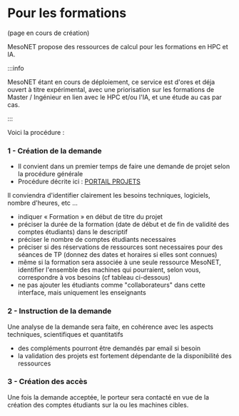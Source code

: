 # Pour les formations

(page en cours de création)

MesoNET propose des ressources de calcul pour les formations en HPC et IA.

:::info

MesoNET étant en cours de déploiement, ce service est d'ores et déja ouvert à titre expérimental, avec une priorisation sur les formations de Master / Ingénieur en lien avec le HPC et/ou l'IA, et une étude au cas par cas.

:::

Voici la procédure :

### 1 - Création de la demande 
- Il convient dans un premier temps de faire une demande de projet selon la procédure générale 
- Procédure décrite ici : [PORTAIL PROJETS](https://www.mesonet.fr/documentation/user-documentation/acces/portail/)

Il conviendra d'identifier clairement les besoins techniques, logiciels, nombre d'heures, etc ...
- indiquer « Formation » en début de titre du projet
- préciser la durée de la formation (date de début et de fin de validité des comptes étudiants) dans le descriptif
- préciser le nombre de comptes étudiants necessaires
- préciser si des réservations de ressources sont necessaires pour des séances de TP (donnez des dates et horaires si elles sont connues)
- même si la formation sera associée à une seule ressource MesoNET, identifier l'ensemble des machines qui pourraient, selon vous, correspondre à vos besoins (cf tableau ci-dessous)
- ne pas ajouter les étudiants comme "collaborateurs" dans cette interface, mais uniquement les enseignants

### 2 - Instruction de la demande 
Une analyse de la demande sera faite, en cohérence avec les aspects techniques, scientifiques et quantitatifs
- des compléments pourront être demandés par email si besoin
- la validation des projets est fortement dépendante de la disponibilité des ressources

### 3 - Création des accès
Une fois la demande acceptée, le porteur sera contacté en vue de la création des comptes étudiants sur la ou les machines cibles.
